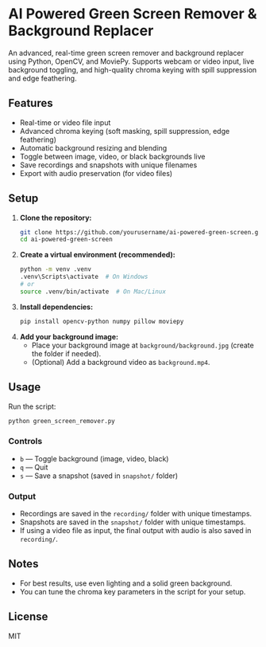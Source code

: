 # AI Powered Green Screen Remover & Background Replacer

An advanced, real-time green screen remover and background replacer using Python, OpenCV, and MoviePy. Supports webcam or video input, live background toggling, and high-quality chroma keying with spill suppression and edge feathering.

## Features
- Real-time or video file input
- Advanced chroma keying (soft masking, spill suppression, edge feathering)
- Automatic background resizing and blending
- Toggle between image, video, or black backgrounds live
- Save recordings and snapshots with unique filenames
- Export with audio preservation (for video files)

## Setup
1. **Clone the repository:**
   ```bash
   git clone https://github.com/yourusername/ai-powered-green-screen.git
   cd ai-powered-green-screen
   ```
2. **Create a virtual environment (recommended):**
   ```bash
   python -m venv .venv
   .venv\Scripts\activate  # On Windows
   # or
   source .venv/bin/activate  # On Mac/Linux
   ```
3. **Install dependencies:**
   ```bash
   pip install opencv-python numpy pillow moviepy
   ```
4. **Add your background image:**
   - Place your background image at `background/background.jpg` (create the folder if needed).
   - (Optional) Add a background video as `background.mp4`.

## Usage
Run the script:
```bash
python green_screen_remover.py
```

### Controls
- `b` — Toggle background (image, video, black)
- `q` — Quit
- `s` — Save a snapshot (saved in `snapshot/` folder)

### Output
- Recordings are saved in the `recording/` folder with unique timestamps.
- Snapshots are saved in the `snapshot/` folder with unique timestamps.
- If using a video file as input, the final output with audio is also saved in `recording/`.

## Notes
- For best results, use even lighting and a solid green background.
- You can tune the chroma key parameters in the script for your setup.

## License
MIT 